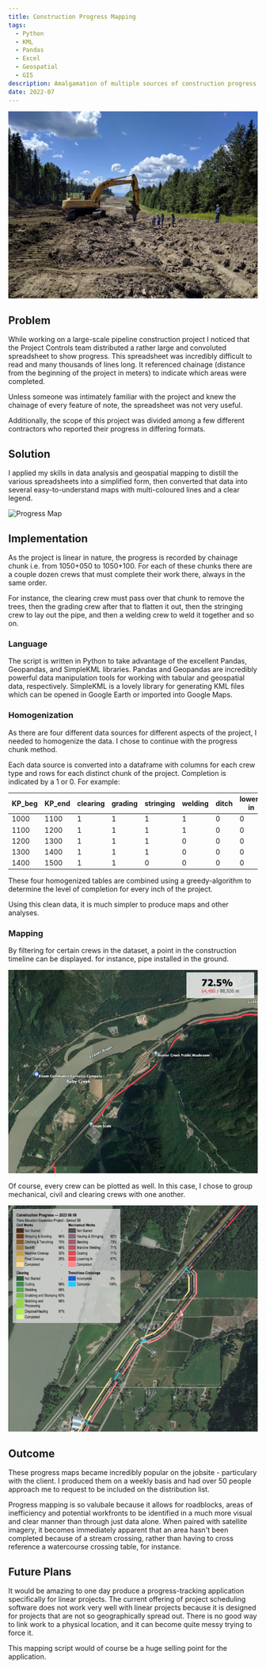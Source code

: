 ```yaml
---
title: Construction Progress Mapping
tags:
  - Python
  - KML
  - Pandas
  - Excel
  - Geospatial
  - GIS
description: Amalgamation of multiple sources of construction progress information to map in easy to understand manner
date: 2022-07
---
```


![Construction Activities](./construction-activities.jpeg)

## Problem

While working on a large-scale pipeline construction project I noticed that the Project Controls team distributed a rather large and convoluted spreadsheet to show progress. This spreadsheet was incredibly difficult to read and many thousands of lines long. It referenced chainage (distance from the beginning of the project in meters) to indicate which areas were completed. 

Unless someone was intimately familiar with the project and knew the chainage of every feature of note, the spreadsheet was not very useful.

Additionally, the scope of this project was divided among a few different contractors who reported their progress in differing formats.

## Solution

I applied my skills in data analysis and geospatial mapping to distill the various spreadsheets into a simplified form, then converted that data into several easy-to-understand maps with multi-coloured lines and a clear legend.

![Progress Map](./progress-map.png)

## Implementation

As the project is linear in nature, the progress is recorded by chainage chunk i.e. from 1050+050 to 1050+100. For each of these chunks there are a couple dozen crews that must complete their work there, always in the same order.

For instance, the clearing crew must pass over that chunk to remove the trees, then the grading crew after that to flatten it out, then the stringing crew to lay out the pipe, and then a welding crew to weld it together and so on.

### Language

The script is written in Python to take advantage of the excellent Pandas, Geopandas, and SimpleKML libraries. Pandas and Geopandas are incredibly powerful data manipulation tools for working with tabular and geospatial data, respectively. SimpleKML is a lovely library for generating KML files which can be opened in Google Earth or imported into Google Maps.

### Homogenization

As there are four different data sources for different aspects of the project, I needed to homogenize the data. I chose to continue with the progress chunk method.

Each data source is converted into a dataframe with columns for each crew type and rows for each distinct chunk of the project. Completion is indicated by a 1 or 0. For example:

| KP_beg | KP_end | clearing | grading | stringing | welding | ditch | lower-in |
| ------ | ------ | -------- | ------- | --------- | ------- | ----- | -------- |
| 1000   | 1100   | 1        | 1       | 1         | 1       | 0     | 0        |
| 1100   | 1200   | 1        | 1       | 1         | 1       | 0     | 0        |
| 1200   | 1300   | 1        | 1       | 1         | 0       | 0     | 0        |
| 1300   | 1400   | 1        | 1       | 1         | 0       | 0     | 0        |
| 1400   | 1500   | 1        | 1       | 0         | 0       | 0     | 0        |

These four homogenized tables are combined using a greedy-algorithm to determine the level of completion for every inch of the project.

Using this clean data, it is much simpler to produce maps and other analyses.

### Mapping


By filtering for certain crews in the dataset, a point in the construction timeline can be displayed. for instance, pipe installed in the ground.

![Installed Pipe](./progress-installed.png)

Of course, every crew can be plotted as well. In this case, I chose to group mechanical, civil and clearing crews with one another.

![Crew Progress](./progress-crews.png)

## Outcome

These progress maps became incredibly popular on the jobsite - particulary with the client. I produced them on a weekly basis and had over 50 people approach me to request to be included on the distribution list.

Progress mapping is so valubale because it allows for roadblocks, areas of inefficiency and potential workfronts to be identified in a much more visual and clear manner than through just data alone. When paired with satellite imagery, it becomes immediately apparent that an area hasn't been completed because of a stream crossing, rather than having to cross reference a watercourse crossing table, for instance.

## Future Plans

It would be amazing to one day produce a progress-tracking application specifically for linear projects. The current offering of project scheduling software does not work very well with linear projects because it is designed for projects that are not so geographically spread out. There is no good way to link work to a physical location, and it can become quite messy trying to force it.

This mapping script would of course be a huge selling point for the application.